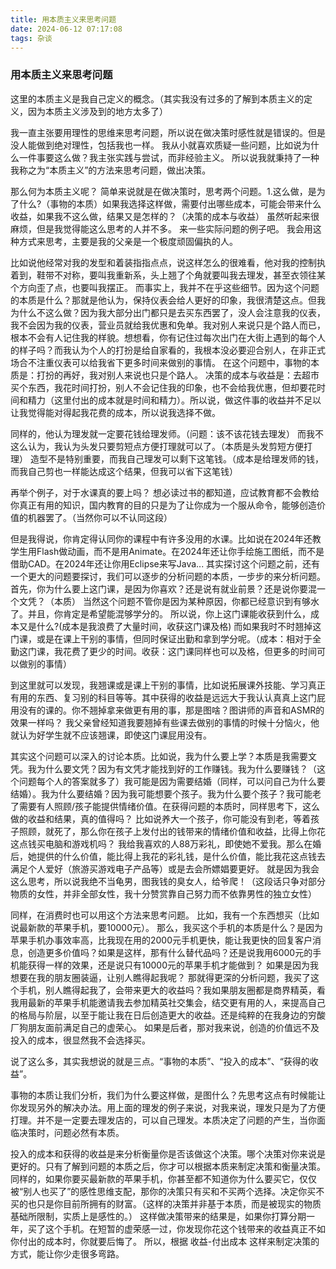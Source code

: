 ```yaml
---
title: 用本质主义来思考问题
date: 2024-06-12 07:17:08
tags: 杂谈
---
```

### 用本质主义来思考问题
这里的本质主义是我自己定义的概念。（其实我没有过多的了解到本质主义的定义，因为本质主义涉及到的地方太多了）

我一直主张要用理性的思维来思考问题，所以说在做决策时感性就是错误的。但是没人能做到绝对理性，包括我也一样。
我从小就喜欢质疑一些问题，比如说为什么一件事要这么做？我主张实践与尝试，而非经验主义。
所以说我就秉持了一种我称之为“本质主义”的方法来思考问题，做出决策。

那么何为本质主义呢？
简单来说就是在做决策时，思考两个问题。1.这么做，是为了什么?（事物的本质）如果我选择这样做，需要付出哪些成本，可能会带来什么收益，如果我不这么做，结果又是怎样的？（决策的成本与收益）
虽然听起来很麻烦，但是我觉得能这么思考的人并不多。
来一些实际问题的例子吧。
我会用这种方式来思考，主要是我的父亲是一个极度顽固偏执的人。


比如说他经常对我的发型和着装指指点点，说这样怎么的很难看，他对我的控制执着到，鞋带不对称，要叫我重新系，头上翘了个角就要叫我去理发，甚至衣领往某个方向歪了点，也要叫我摆正。
而事实上，我并不在乎这些细节。因为这个问题的本质是什么？那就是他认为，保持仪表会给人更好的印象，我很清楚这点。但我为什么不这么做？因为我大部分出门都只是去买东西罢了，没人会注意我的仪表，我不会因为我的仪表，营业员就给我优惠和免单。我对别人来说只是个路人而已，根本不会有人记住我的样貌。想想看，你有记住过每次出门在大街上遇到的每个人的样子吗？而我认为个人的打扮是给自家看的，我根本没必要迎合别人，在非正式场合不注重仪表可以给我省下更多时间来做别的事情。
在这个问题中，事物的本质是：打扮的再好，我对别人来说也只是个路人。
决策的成本与收益是：去超市买个东西，我花时间打扮，别人不会记住我的印象，也不会给我优惠，但却要花时间和精力（这里付出的成本就是时间和精力）。所以说，做这件事的收益并不足以让我觉得能对得起我花费的成本，所以说我选择不做。

同样的，他认为理发就一定要花钱给理发师。（问题：该不该花钱去理发）
而我不这么认为，我认为头发只要剪短点方便打理就可以了。（本质是头发剪短方便打理）
造型不是特别重要，而我自己理发可以剩下这笔钱。（成本是给理发师的钱，而我自己剪也一样能达成这个结果，但我可以省下这笔钱）

再举个例子，对于水课真的要上吗？
想必读过书的都知道，应试教育都不会教给你真正有用的知识，国内教育的目的只是为了让你成为一个服从命令，能够创造价值的机器罢了。（当然你可以不认同这段）

但是我得说，你肯定得认同你的课程中有许多没用的水课。比如说在2024年还教学生用Flash做动画，而不是用Animate。在2024年还让你手绘施工图纸，而不是借助CAD。在2024年还让你用Eclipse来写Java...
其实探讨这个问题之前，还有一个更大的问题要探讨，我们可以逐步的分析问题的本质，一步步的来分析问题。
首先，你为什么要上这门课，是因为你喜欢？还是说有就业前景？还是说你要混一个文凭？（本质）
当然这个问题不管你是因为某种原因，你都已经意识到有够水了。并且，你肯定是希望能混够学分的。
所以说，你上这门课能收获到什么，成本又是什么?(成本是我浪费了大量时间，收获这门课及格)
而如果我时不时翘掉这门课，或是在课上干别的事情，但同时保证出勤和拿到学分呢。（成本：相对于全勤这门课，我花费了更少的时间。收获：这门课同样也可以及格，但更多的时间可以做别的事情）

到这里就可以发现，我翘课或是课上干别的事情，比如说拓展课外技能、学习真正有用的东西、复习别的科目等等。其中获得的收益是远远大于我认认真真上这门屁用没有的课的。你不翘掉拿来做更有用的事，那是图啥？图讲师的声音和ASMR的效果一样吗？
我父亲曾经知道我要翘掉有些课去做别的事情的时候十分恼火，他就认为好学生就不应该翘课，即使这门课屁用没有。

其实这个问题可以深入的讨论本质。比如说，我为什么要上学？本质是我需要文凭。我为什么要文凭？因为有文凭才能找到好的工作赚钱。我为什么要赚钱？（这个问题每个人的答案就多了）我可能是因为需要结婚（同样，可以问自己为什么要结婚）。我为什么要结婚？因为我可能想要个孩子。我为什么要个孩子？我可能老了需要有人照顾/孩子能提供情绪价值。在获得问题的本质时，同样思考下，这么做的收益和结果，真的值得吗？
比如说养大一个孩子，你可能没有到老，等着孩子照顾，就死了，那么你在孩子上发付出的钱带来的情绪价值和收益，比得上你花这点钱买电脑和游戏机吗？
我给我喜欢的人88万彩礼，即使她不爱我。那么在婚后，她提供的什么价值，能比得上我花的彩礼钱，是什么价值，能比我花这点钱去满足个人爱好（旅游买游戏电子产品等）或是去会所嫖娼要更好。
就是因为我会这么思考，所以说我绝不当龟男，图我钱的臭女人，给爷爬！（这段话只争对部分物质的女性，并非全部女性，我十分赞赏靠自己努力而不依靠男性的独立女性）

同样，在消费时也可以用这个方法来思考问题。
比如，我有一个东西想买（比如说最新款的苹果手机，要10000元）。
那么，我买这个手机的本质是什么？是因为苹果手机办事效率高，比我现在用的2000元手机更快，能让我更快的回复客户消息，创造更多价值吗？如果是这样，那有什么替代品吗？还是说我用6000元的手机能获得一样的效果，还是说只有10000元的苹果手机才能做到？
如果是因为我想要在我的朋友圈装逼，让别人瞧得起我呢？
那就得更深的分析问题，我买了这个手机，别人瞧得起我了，会带来更大的收益吗？我如果朋友圈都是商界精英，看我用最新的苹果手机能邀请我去参加精英社交集会，结交更有用的人，来提高自己的格局与阶层，以至于能让我在日后创造更大的收益。还是纯粹的在我身边的穷酸厂狗朋友面前满足自己的虚荣心。
如果是后者，那对我来说，创造的价值远不及投入的成本，很显然我不会选择买。

说了这么多，其实我想说的就是三点。“事物的本质”、“投入的成本”、“获得的收益”。

事物的本质让我们分析，我们为什么要这样做，是图什么？先思考这点有时候能让你发现另外的解决办法。用上面的理发的例子来说，对我来说，理发只是为了方便打理。并不是一定要去理发店的，可以自己理发。本质决定了问题的产生，当你面临决策时，问题必然有本质。

投入的成本和获得的收益是来分析衡量你是否该做这个决策。哪个决策对你来说是更好的。只有了解到问题的本质之后，你才可以根据本质来制定决策和衡量决策。
同样的，如果你要买最新款的苹果手机，你甚至都不知道你为什么要买它，仅仅被“别人也买了”的感性思维支配，那你的决策只有买和不买两个选择。决定你买不买的也只是你目前所拥有的财富。（这样的决策并非基于本质，而是被现实的物质基础所限制，实质上是感性的。）
这样做决策带来的结果是，如果你打算分期一年，买了这个手机。在短暂的虚荣感一过，你发现你花这个钱带来的收益真正不如你付出的成本时，你就要后悔了。
所以，根据 收益-付出成本 这样来制定决策的方式，能让你少走很多弯路。
